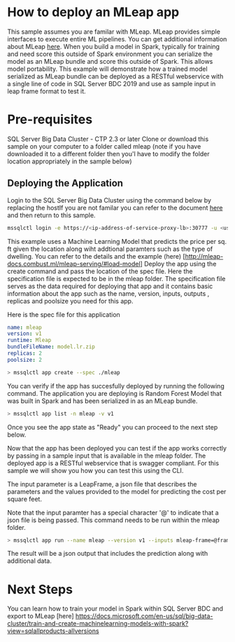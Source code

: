 
# How to deploy an MLeap app

This sample assumes you are familar with MLeap. MLeap provides simple interfaces to execute entire ML pipelines. You can get additional information about MLeap [here](http://mleap-docs.combust.ml/). When you build a model in Spark, typically for training and need score this outside of Spark environment you can serialize the model as an MLeap bundle and score this outside of Spark. This allows model portability. This example  will demonstrate how a trained model serialized as MLeap bundle can be deployed as a RESTful webservice with a single line of code in SQL Server BDC 2019 and use as sample input in leap frame format to test it.

# Pre-requisites
SQL Server Big Data Cluster - CTP 2.3 or later
Clone or download this sample on your computer to a folder called mleap (note if you have downloaded it to a different folder then you'l have to modify the folder location appropriately in the sample below)


## Deploying the Application
Login to the SQL Server Big Data Cluster using the command below by replacing the hostIf you are not familar you can refer to the document [here](https://docs.microsoft.com/en-us/sql/big-data-cluster/big-data-cluster-create-apps?view=sqlallproducts-allversions) and then return to this sample.

```bash
mssqlctl login -e https://<ip-address-of-service-proxy-lb>:30777 -u <user-name> -p <password>
```

This example uses a Machine Learning Model that predicts the price per sq. ft given the location along wiht addtional paramters such as the type of dwelling. You can refer to the details and the example (here) [http://mleap-docs.combust.ml/mleap-serving/#load-model]
Deploy the app using the create command and pass the location of the spec file. Here the specification file is expected to be in the mleap folder. The specification file serves as the data required for deploying that app and it contains basic information about the app such as the name, version, inputs, outputs , replicas and poolsize you need for this app.

Here is the spec file for this application

```yaml
name: mleap
version: v1
runtime: Mleap
bundleFileName: model.lr.zip
replicas: 2
poolsize: 2
```

```bash
> mssqlctl app create --spec ./mleap
```

You can verify if the app has succesfully deployed by running the following command. The application you are deploying is Random Forest Model that was built in Spark and has been serialized in as an MLeap bundle. 

```bash
> mssqlctl app list -n mleap -v v1
```
Once you see the app state as "Ready" you can proceed to the next step below.

Now that the app has been deployed you can test if the app works correctly by passing in a sample input that is available in the mleap folder. The deployed app is a RESTful webservice that is swagger compliant. For this sample we will show you how you can test this using the CLI. 

The input parameter is a LeapFrame, a json file that describes the parameters and the values provided to the model for predicting the cost per square feet. 

Note that the input paramter has a special character '@' to indicate that a json file is being passed. This command needs to be run within the mleap folder. 

```bash
> mssqlctl app run --name mleap --version v1 --inputs mleap-frame=@frame.json
```
The result will be a json output that includes the prediction along with additional data. 

# Next Steps
You can learn how to train your model in Spark within SQL Server BDC and export to MLeap [here] https://docs.microsoft.com/en-us/sql/big-data-cluster/train-and-create-machinelearning-models-with-spark?view=sqlallproducts-allversions

